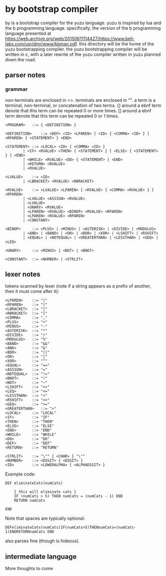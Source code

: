# by bootstrap compiler

by is a bootstrap compiler for the yuzu language. yuzu is inspired by lua and the b programming language. specifically, the version of the b programming language presented at https://web.archive.org/web/20150611114427/https://www.bell-labs.com/usr/dmr/www/kbman.pdf. this directory will be the home of the yuzu bootstrapping compiler. the yuzu bootstrapping compiler will be written in c, with a later rewrite of the yuzu compiler written in yuzu planned down the road.

## parser notes

### grammar

non-terminals are enclosed in <>. terminals are enclosed in "". a term is a terminal, non-terminal, or concatenation of two terms. {} around a ebnf term denote that this term can be repeated 0 or more times. [] around a ebnf term denote that this term can be repeated 0 or 1 times.

	<PROGRAM>	::= { <DEFINITION> }
	
	<DEFINITION>	::= <DEF> <ID> <LPAREN> [ <ID> { <COMMA> <ID> } ] <RPAREN> { <STATEMENT> } <END>
	
	<STATEMENT>	::= <LOCAL> <ID> { <COMMA> <ID> }
			| <IF> <RVALUE> <THEN> { <STATEMENT> } [ <ELSE> { <STATEMENT> } ] <END>
			| <WHILE> <RVALUE> <DO> { <STATEMENT> } <END>
			| <RETURN> <RVALUE>
			| <RVALUE>

	<LVALUE>	::= <ID>
			| <LBRACKET> <RVALUE> <RBRACKET>

	<RVALUE>	::= <LVALUE> <LPAREN> [ <RVALUE> { <COMMA> <RVALUE> } ] <RPAREN>
			| <LVALUE> <ASSIGN> <RVALUE>
			| <LVALUE>
			| <UNARY> <RVALUE>
			| <LPAREN> <RVALUE> <BINOP> <RVALUE> <RPAREN>
			| <LPAREN> <RVALUE> <RPAREN>
			| <CONSTANT>

	<BINOP>		::= <PLUS> | <MINUS> | <ASTERISK> | <DIVIDE> | <MODULUS>
			| <AND> | <BAND> | <OR> | <BOR> | <XOR> | <LSHIFT> | <RSHIFT>
			| <EQUAL> | <NOTEQUAL> | <GREATERTHAN> | <LESSTHAN> | <GEQ> | <LEQ>

	<UNARY>		::= <MINUS> | <NOT> | <BNOT>

	<CONSTANT>	::= <NUMBER> | <STRLIT>

## lexer notes

tokens scanned by lexer (note if a string appears as a prefix of another, then it must come after it):

	<LPAREN> 	::= "(" 
	<RPAREN> 	::= ")" 
	<LBRACKET> 	::= "[" 
	<RBRACKET> 	::= "]" 
	<COMMA> 	::= "," 
	<PLUS> 		::= "+" 
	<MINUS> 	::= "-" 
	<ASTERISK> 	::= "*" 
	<DIVIDE> 	::= "/" 
	<MODULUS> 	::= "%" 
	<BAND>		::= "&&"
	<AND> 		::= "&" 
	<BOR>		::= "||"
	<OR> 		::= "|" 
	<XOR> 		::= "^" 
	<EQUAL> 	::= "==" 
	<ASSIGN> 	::= "=" 
	<NOTEQUAL> 	::= "!="
	<BNOT>		::= "!"
	<NOT>		::= "~"
	<LSHIFT> 	::= "<<" 
	<LEQ> 		::= "<=" 
	<LESSTHAN> 	::= "<"
	<RSHIFT> 	::= ">>" 
	<GEQ> 		::= ">="
	<GREATERTHAN> 	::= ">"
	<LOCAL>		::= "LOCAL"
	<IF>		::= "IF"
	<THEN>		::= "THEN"
	<ELSE>		::= "ELSE"
	<END>		::= "END"
	<WHILE>		::= "WHILE"
	<DO>		::= "DO"
	<DEF>		::= "DEF"
	<RETURN>	::= "RETURN"

	<STRLIT> 	::= "\"" { <CHAR> } "\""
	<NUMBER> 	::= <DIGIT> { <DIGIT> }
	<ID> 		::= <LOWERALPHA> { <ALPHADIGIT> }


Example code:

	DEF eliminateCats(numCats)

		{ this will eliminate cats }
		IF (numCats > 5) THEN numCats = (numCats - 1) END
		RETURN numCats

	END

Note that spaces are typically optional:

 	DEFeliminateCats(numCats)IF(numCats>5)THENnumCats=(numCats-1)ENDRETURNnumCats END

also parses fine (though is hideous).

## intermediate language

More thoughts to come
